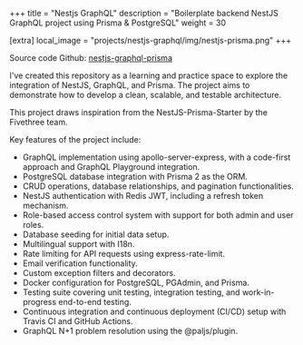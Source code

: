 +++
title = "Nestjs GraphQL"
description = "Boilerplate backend NestJS GraphQL project using Prisma & PostgreSQL"
weight = 30

[extra]
local_image = "projects/nestjs-graphql/img/nestjs-prisma.png"
+++

Source code Github: [nestjs-graphql-prisma](https://github.com/tduyng/nestjs-graphql-prisma)

I've created this repository as a learning and practice space to explore the integration of NestJS, GraphQL, and Prisma. The project aims to demonstrate how to develop a clean, scalable, and testable architecture.

This project draws inspiration from the NestJS-Prisma-Starter by the Fivethree team.

Key features of the project include:

- GraphQL implementation using apollo-server-express, with a code-first approach and GraphQL Playground integration.
- PostgreSQL database integration with Prisma 2 as the ORM.
- CRUD operations, database relationships, and pagination functionalities.
- NestJS authentication with Redis JWT, including a refresh token mechanism.
- Role-based access control system with support for both admin and user roles.
- Database seeding for initial data setup.
- Multilingual support with I18n.
- Rate limiting for API requests using express-rate-limit.
- Email verification functionality.
- Custom exception filters and decorators.
- Docker configuration for PostgreSQL, PGAdmin, and Prisma.
- Testing suite covering unit testing, integration testing, and work-in-progress end-to-end testing.
- Continuous integration and continuous deployment (CI/CD) setup with Travis CI and GitHub Actions.
- GraphQL N+1 problem resolution using the @paljs/plugin.